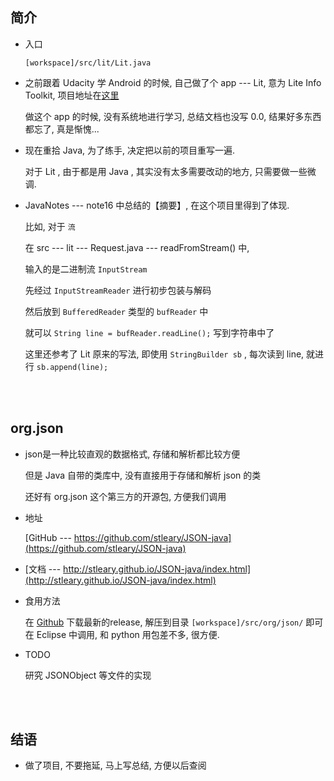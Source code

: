 ##	简介

*	入口

	`[workspace]/src/lit/Lit.java`

*	之前跟着 Udacity 学 Android 的时候, 自己做了个 app --- Lit, 意为 Lite Info Toolkit, 项目地址在[这里](https://github.com/jJayyyyyyy/Lit/tree/master/app/src/main/java/io/github/jjayyyyyyy/lit)

	做这个 app 的时候, 没有系统地进行学习, 总结文档也没写 0.0, 结果好多东西都忘了, 真是惭愧... 

*	现在重拾 Java, 为了练手, 决定把以前的项目重写一遍.

	对于 Lit , 由于都是用 Java , 其实没有太多需要改动的地方, 只需要做一些微调.

*	JavaNotes --- note16 中总结的【摘要】, 在这个项目里得到了体现.

	比如, 对于 `流`

	在 src --- lit --- Request.java --- readFromStream() 中, 

	输入的是二进制流 `InputStream`

	先经过 `InputStreamReader` 进行初步包装与解码

	然后放到 `BufferedReader` 类型的 `bufReader` 中

	就可以 `String line = bufReader.readLine();` 写到字符串中了

	这里还参考了 Lit 原来的写法, 即使用 `StringBuilder sb` , 每次读到 line, 就进行 `sb.append(line);`

<br><br>

##	org.json

*	json是一种比较直观的数据格式, 存储和解析都比较方便

	但是 Java 自带的类库中, 没有直接用于存储和解析 json 的类

	还好有 org.json 这个第三方的开源包, 方便我们调用

*	地址	

	[GitHub --- https://github.com/stleary/JSON-java](https://github.com/stleary/JSON-java)

*	[文档 --- http://stleary.github.io/JSON-java/index.html](http://stleary.github.io/JSON-java/index.html)

*	食用方法

	在 [Github](https://github.com/stleary/JSON-java/releases) 下载最新的release, 解压到目录 `[workspace]/src/org/json/` 即可在 Eclipse 中调用, 和 python 用包差不多, 很方便.

*	TODO
	
	研究 JSONObject 等文件的实现

<br><br>

##	结语

*	做了项目, 不要拖延, 马上写总结, 方便以后查阅
